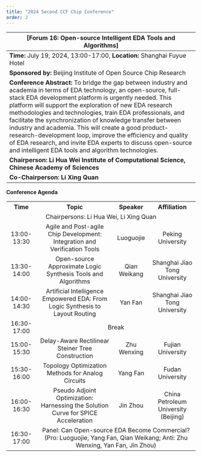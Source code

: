 ```yaml
---
title: "2024 Second CCF Chip Conference"
order: 2
---
```

| [**Forum 16:** Open-source Intelligent EDA Tools and Algorithms]                                                                                                                                                                                                                                                                                                |
| -------------------------------------------------------------------------------------------------------------------------------------------------------------------------------------------------------------------------------------------------------------------------------------------------------------------------------------------------- |
| **Time:** July 19, 2024, 13:00-17:00, **Location:** Shanghai Fuyue Hotel                                                                                                                                                                                                                                                                                                      |
| **Sponsored by:** Beijing Institute of Open Source Chip Research                                                                                                                                                                                                                                                                                                       |
| **Conference Abstract:** To bridge the gap between industry and academia in terms of EDA technology, an open-source, full-stack EDA development platform is urgently needed. This platform will support the exploration of new EDA research methodologies and technologies, train EDA professionals, and facilitate the synchronization of knowledge transfer between industry and academia. This will create a good product-research-development loop, improve the efficiency and quality of EDA research, and invite EDA experts to discuss open-source and intelligent EDA tools and algorithm technologies. |
| **Chairperson:** **Li Hua Wei** **Institute of Computational Science, Chinese Academy of Sciences**                                                                                                                                                                                                                                                                                  |
| **Co-Chairperson:**  **Li Xing Quan**                                                                                                                                                                                                                                                              |

**Conference Agenda**

<table style="text-align: center">
    <tr>
        <th>Time</th>
        <th>Topic</th>
        <th>Speaker</th>
        <th>Affiliation</th>
    </tr>
    <tr>
        <td colspan="4">Chairpersons: Li Hua Wei, Li Xing Quan</td>
    </tr>
    <tr>
        <td>13:00-13:30</td>
        <td>Agile and Post-agile Chip Development: Integration and Verification Tools</td>
        <td>Luoguojie</td>
        <td>Peking University</td>
    </tr>
    <tr>
        <td>13:30-14:00</td>
        <td>Open-source Approximate Logic Synthesis Tools and Algorithms</td>
        <td>Qian Weikang</td>
        <td>Shanghai Jiao Tong University</td>
    </tr>
    <tr>
        <td>14:00-14:30</td>
        <td>Artificial Intelligence Empowered EDA: From Logic Synthesis to Layout Routing</td>
        <td>Yan Fan</td>
        <td>Shanghai Jiao Tong University</td>
    </tr>
    <tr>
        <td>16:30-17:00</td>
        <td colspan="4">Break</td>
    </tr>
    <tr>
        <td>15:00-15:30</td>
        <td>Delay-Aware Rectilinear Steiner Tree Construction</td>
        <td>Zhu Wenxing</td>
        <td>Fujian University</td>
    </tr>
    <tr>
        <td>15:30-16:00</td>
        <td>Topology Optimization Methods for Analog Circuits</td>
        <td>Yang Fan</td>
        <td>Fudan University</td>
    </tr>
    <tr>
        <td>16:00-16:30</td>
        <td>Pseudo Adjoint Optimization: Harnessing the Solution Curve for SPICE Acceleration</td>
        <td>Jin Zhou</td>
        <td>China Petroleum University (Beijing)</td>
    </tr>
    <tr>
        <td>16:30-17:00</td>
         <td colspan="4">Panel: Can Open-source EDA Become Commercial? <br>(Pro: Luoguojie, Yang Fan, Qian Weikang; Anti: Zhu Wenxing, Yan Fan, Jin Zhou)</td>
    </tr>
</table>